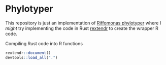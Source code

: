 # Phylotyper

This repository is just an implementation of [Riffomonas phylotyper](https://github.com/riffomonas/phylotyper) where I *might* try implementing the code in Rust [rextendr](https://extendr.github.io/) to create the wrapper R code. 

Compiling Rust code into R functions 
```R
rextendr::document()
devtools::load_all(".")
```